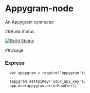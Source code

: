 Appygram-node
=============

An Appygram connector


##Build Status

[![Build
Status](https://secure.travis-ci.org/wlaurance/appygram-node.png)](http://travis-ci.org/wlaurance/appygram-node)

##Usage

### Express
```
  var appygram = require('appygram');
  ...
  appygram.setApiKey('your_api_key');
  app.use(appygram.errorHandler);
```
